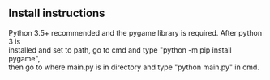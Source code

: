 <h2>Install instructions</h2>
<p>
Python 3.5+ recommended and the pygame library is required. After python 3 is <br>
installed and set to path, go to cmd and type "python -m pip install pygame", <br>
then go to where main.py is in directory and type "python main.py" in cmd. </p>

